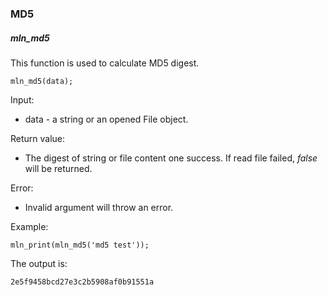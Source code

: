 ### MD5



##### mln_md5

This function is used to calculate MD5 digest.

```
mln_md5(data);
```

Input:

- data - a string or an opened File object.

Return value:

- The digest of string or file content one success. If read file failed, *false* will be returned.

Error:

- Invalid argument will throw an error.

Example:

```
mln_print(mln_md5('md5 test'));
```

The output is:

```
2e5f9458bcd27e3c2b5908af0b91551a
```

